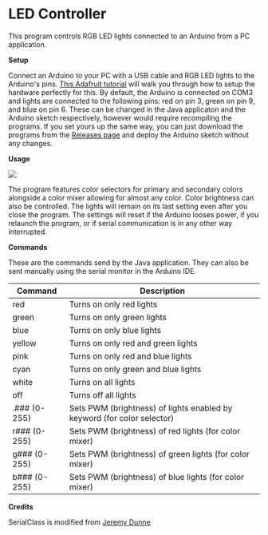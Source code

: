 # LED Controller
This program controls RGB LED lights connected to an Arduino from a PC application.

<b>Setup</b>

Connect an Arduino to your PC with a USB cable and RGB LED lights to the Arduino's pins. [This Adafruit tutorial](https://learn.adafruit.com/rgb-led-strips) will walk you through how to setup the hardware perfectly for this. By default, the Arduino is connected on COM3 and lights are connected to the following pins: red on pin 3, green on pin 9, and blue on pin 6. These can be changed in the Java applicaton and the Arduino sketch respectively, however would require recompiling the programs. If you set yours up the same way, you can just download the programs from the [Releases page](https://github.com/CraigJSmith/LED-Controller/releases) and deploy the Arduino sketch without any changes.

<b>Usage</b>

<img src = "http://i.imgur.com/tzjIVkn.gif">

The program features color selectors for primary and secondary colors alongside a color mixer allowing for almost any color. Color brightness can also be controlled. The lights will remain on its last setting even after you close the program. The settings will reset if the Arduino looses power, if you relaunch the program, or if serial communication is in any other way interrupted.

<b>Commands</b>

These are the commands send by the Java application. They can also be sent manually using the serial monitor in the Arduino IDE.

Command | Description
--------|------------
red | Turns on only red lights
green | Turns on only green lights
blue | Turns on only blue lights
yellow | Turns on only red and green lights
pink | Turns on only red and blue lights
cyan | Turns on only green and blue lights
white | Turns on all lights
off | Turns off all lights
.### (0-255) | Sets PWM (brightness) of lights enabled by keyword (for color selector)
r### (0-255) | Sets PWM (brightness) of red lights (for color mixer)
g### (0-255) | Sets PWM (brightness) of green lights (for color mixer)
b### (0-255) | Sets PWM (brightness) of blue lights (for color mixer)

<b>Credits</b>

SerialClass is modified from [Jeremy Dunne](http://theelectronicist.blogspot.com/2015/02/java-to-arduino-communications-on-linux.html)
